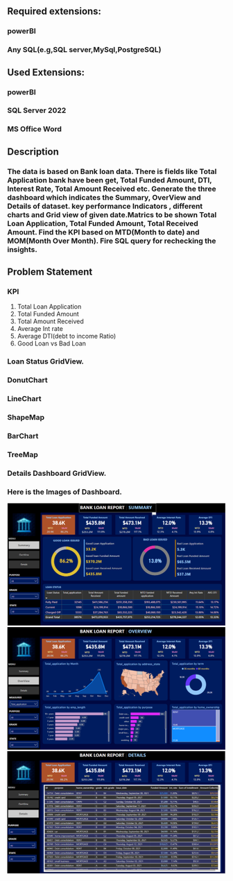 ## Required extensions:
### powerBI
### Any SQL(e.g,SQL server,MySql,PostgreSQL)

## Used Extensions:
### powerBI
### SQL Server 2022
### MS Office Word

## Description
### The data is based on Bank loan data. There is fields like Total Application bank have been get, Total Funded Amount, DTI, Interest Rate, Total Amount Received etc. Generate the three dashboard which indicates the Summary, OverView and Details of dataset. key performance Indicators , different charts and Grid view of given date.Matrics to be shown Total Loan Application, Total Funded Amount, Total Received Amount. Find the KPI based on MTD(Month to date) and MOM(Month Over Month). Fire SQL query for rechecking the insights.  

## Problem Statement
### KPI
1. Total Loan Application
2. Total Funded Amount
3. Total Amount Received
4. Average Int rate
5. Average DTI(debt to income Ratio)
6. Good Loan vs Bad Loan

### Loan Status GridView.
### DonutChart
### LineChart
### ShapeMap
### BarChart
### TreeMap
### Details Dashboard GridView. 

### Here is the Images of Dashboard. 
![summary](https://github.com/Vrundahp/PowerBI_Projects/blob/main/Summary.PNG)
![overview](https://github.com/Vrundahp/PowerBI_Projects/blob/main/OverView.PNG)
![details](https://github.com/Vrundahp/PowerBI_Projects/blob/main/Details.PNG)
